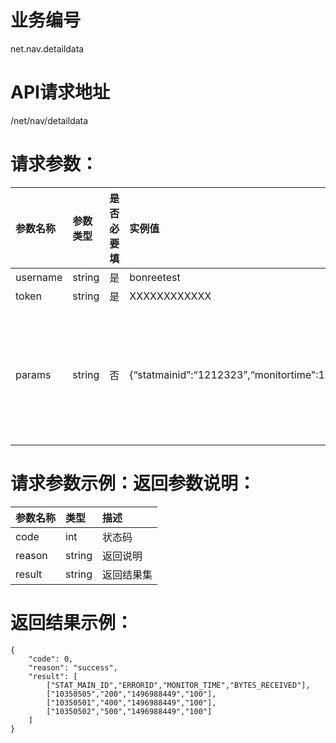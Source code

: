 # 业务编号

net.nav.detaildata

# API请求地址

/net/nav/detaildata

# 请求参数：

| 参数名称 | 参数类型 | 是否必要填 | 实例值 | 参数说明 |
| :--- | :--- | :--- | :--- | :--- |
| username | string | 是 | bonreetest | 用户名 |
| token | string | 是 | XXXXXXXXXXXX | token值 |
| params | string | 否 | {“statmainid”:“1212323”,“monitortime":1496988449”,"filed":”stat\_main\_id,errorid“} | 其中包含statmainid、monitortime、filed参数的json字符串，其中，statmainid和monitortime为必须的 |

# 请求参数示例：返回参数说明：

| 参数名称 | 类型 | 描述 |
| :--- | :--- | :--- |
| code | int | 状态码 |
| reason | string | 返回说明 |
| result | string | 返回结果集 |

# 返回结果示例：

```
{
    "code": 0,
    "reason": "success",
    "result": [
        ["STAT_MAIN_ID","ERRORID","MONITOR_TIME","BYTES_RECEIVED"],
        ["10350505","200","1496988449","100"],
        ["10350501","400","1496988449","100"],
        ["10350502","500","1496988449","100"]
    ]
}
```



